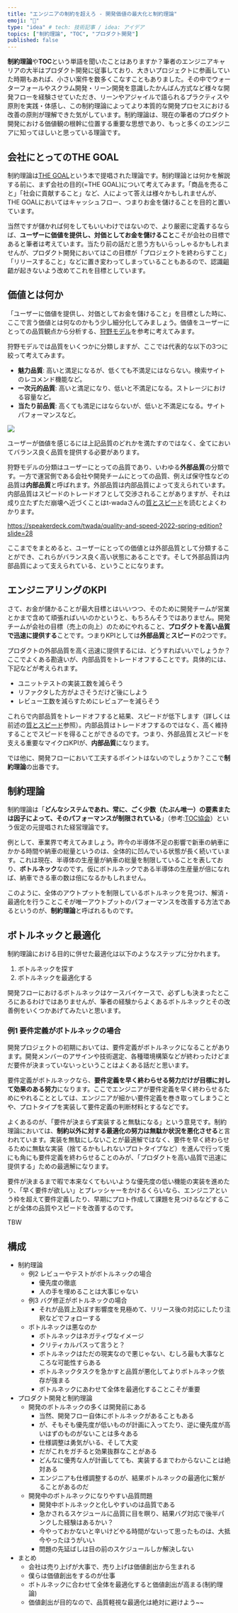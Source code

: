 ```yaml
---
title: "エンジニアの制約を超えろ - 開発価値の最大化と制約理論"
emoji: "🏃"
type: "idea" # tech: 技術記事 / idea: アイデア
topics: ["制約理論", "TOC", "プロダクト開発"]
published: false
---
```


**制約理論**や**TOC**という単語を聞いたことはありますか？筆者のエンジニアキャリアの大半はプロダクト開発に従事しており、大きいプロジェクトに参画していた時期もあれば、小さい案件を数多くこなすこともありました。その中でウォーターフォールやスクラム開発・リーン開発を意識したかんばん方式など様々な開発フローを経験させていただき、リーンやアジャイルで語られるプラクティスや原則を実践・体感し、この制約理論によってより本質的な開発プロセスにおける改善の原則が理解できた気がしています。制約理論は、現在の筆者のプロダクト開発における価値観の根幹に位置する重要な思想であり、もっと多くのエンジニアに知ってほしいと思っている理論です。

## 会社にとってのTHE GOAL

制約理論は[THE GOAL](https://promo.diamond.jp/books/the-goal/)という本で提唱された理論です。制約理論とは何かを解説する前に、まず会社の目的(=THE GOAL)について考えてみます。「商品を売ること」「社会に貢献すること」など、人によって答えは様々かもしれませんが、THE GOALにおいてはキャッシュフロー、つまりお金を儲けることを目的と置いています。

当然ですが儲かれば何をしてもいいわけではないので、より厳密に定義するならば、**ユーザーに価値を提供し、対価としてお金を儲けること**こそが会社の目標であると筆者は考えています。当たり前の話だと思う方もいらっしゃるかもしれませんが、プロダクト開発においてはこの目標が「プロジェクトを終わらすこと」「リリースすること」などに置き変わってしまっていることもあるので、認識齟齬が起きないよう改めてこれを目標としています。

## 価値とは何か

「ユーザーに価値を提供し、対価としてお金を儲けること」を目標とした時に、ここで言う価値とは何なのかもう少し細分化してみましょう。価値をユーザーにとっての品質観点から分析する、[狩野モデル](https://ja.wikipedia.org/wiki/%E7%8B%A9%E9%87%8E%E3%83%A2%E3%83%87%E3%83%AB)を参考に考えてみます。

狩野モデルでは品質をいくつかに分類しますが、ここでは代表的な以下の3つに絞って考えてみます。

- **魅力品質**: 高いと満足になるが、低くても不満足にはならない。検索サイトのレコメンド機能など。
- **一次元的品質**: 高いと満足になり、低いと不満足になる。ストレージにおける容量など。
- **当たり前品質**: 高くても満足にはならないが、低いと不満足になる。サイトパフォーマンスなど。

![](/images/the-goal-of-engineer/kano.png)

ユーザーが価値を感じるには上記品質のどれかを満たすのではなく、全てにおいてバランス良く品質を提供する必要があります。

狩野モデルの分類はユーザーにとっての品質であり、いわゆる**外部品質**の分類です。一方で運営側である会社や開発チームにとっての品質、例えば保守性などの品質は**内部品質**と呼ばれます。外部品質は内部品質によって支えられています。内部品質はスピードのトレードオフとして交渉されることがありますが、それは成り立たずただ崩壊へ近づくことはt-wadaさんの[質とスピード](https://speakerdeck.com/twada/quality-and-speed-2022-spring-edition)を読むとよくわかります。

https://speakerdeck.com/twada/quality-and-speed-2022-spring-edition?slide=28

ここまでをまとめると、ユーザーにとっての価値とは外部品質として分類することができ、これらがバランス良く高い状態にあることです。そして外部品質は内部品質によって支えられている、ということになります。

## エンジニアリングのKPI

さて、お金が儲かることが最大目標とはいいつつ、そのために開発チームが営業とかまで含めて頑張ればいいのかというと、もちろんそうではありません。開発チームが会社の目標（売上の向上）のためにやれること、**プロダクトを高い品質で迅速に提供する**ことです。つまりKPIとしては**外部品質**と**スピード**の2つです。

プロダクトの外部品質を高く迅速に提供するには、どうすればいいでしょうか？ここでよくある勘違いが、内部品質をトレードオフすることです。具体的には、下記などが考えられます。

- ユニットテストの実装工数を減らそう
- リファクタした方がよさそうだけど後にしよう
- レビュー工数を減らすためにレビュアーを減らそう

これらで内部品質をトレードオフすると結果、スピードが低下します（詳しくは前述の[質とスピード](https://speakerdeck.com/twada/quality-and-speed-2022-spring-edition)参照）。内部品質はトレードオフするのではなく、高く維持することでスピードを得ることができるのです。つまり、外部品質とスピードを支える重要なマイクロKPIが、**内部品質**になります。

では他に、開発フローにおいて工夫するポイントはないのでしょうか？ここで**制約理論**の出番です。

## 制約理論

制約理論は「**どんなシステムであれ、常に、ごく少数（たぶん唯一）の要素または因子によって、そのパフォーマンスが制限されている**」（参考:[TOC協会](https://japan-toc-association.org/basic_concept/)）という仮定の元提唱された経営理論です。

例として、車業界で考えてみましょう。昨今の半導体不足の影響で新車の納車にかかる時間や納車の総量というのは、全体的に凹んでいる状態が長く続いています。これは現在、半導体の生産量が納車の総量を制限していることを表しており、**ボトルネック**なのです。仮にボトルネックである半導体の生産量が倍になれば、納車できる車の数は倍になるかもしれません。

このように、全体のアウトプットを制限しているボトルネックを見つけ、解消・最適化を行うことこそが唯一アウトプットのパフォーマンスを改善する方法であるというのが、**制約理論**と呼ばれるものです。

## ボトルネックと最適化

制約理論における目的に併せた最適化は以下のようなステップに分かれます。

1. ボトルネックを探す
2. ボトルネックを最適化する

開発フローにおけるボトルネックはケースバイケースで、必ずしも決まったところにあるわけではありませんが、筆者の経験からよくあるボトルネックとその改善例をいくつかあげてみたいと思います。

### 例1 要件定義がボトルネックの場合

開発プロジェクトの初期においては、要件定義がボトルネックになることがあります。開発メンバーのアサインや技術選定、各種環境構築などが終わったけどまだ要件が決まっていないっということはよくある話だと思います。

要件定義がボトルネックなら、**要件定義を早く終わらせる努力だけが目標に対して効果のある努力**になります。ここでエンジニアが要件定義を早く終わらせるためにやれることとしては、エンジニアが細かい要件定義を巻き取ってしまうことや、プロトタイプを実装して要件定義の判断材料とするなどです。

よくあるのが、「要件が決まらず実装すると無駄になる」という意見です。制約理論においては、**制約以外に対する最適化の努力は無駄か状況を悪化させる**と言われています。実装を無駄にしないことが最適解ではなく、要件を早く終わらせるために無駄な実装（捨てるかもしれないプロトタイプなど）を進んで行って兎にも角にも要件定義を終わらせることのみが、「プロダクトを高い品質で迅速に提供する」ための最適解になります。

要件が決まるまで暇で本来なくてもいいような優先度の低い機能の実装を進めたり、「早く要件が欲しい」とプレッシャーをかけるくらいなら、エンジニアという枠を超えて要件定義したり、早期にプロト作成して課題を見つけるなどすることが全体の品質やスピードを改善するのです。

TBW

## 構成

- 制約理論
    - 例2 レビューやテストがボトルネックの場合
      - 優先度の徹底
      - 人の手を埋めることは大事じゃない
    - 例3 バグ修正がボトルネックの場合
      - それが品質上及ぼす影響度を見極めて、リリース後の対応にしたり注釈などでフォローする
  - ボトルネックは悪なのか
    - ボトルネックはネガティヴなイメージ
    - クリティカルパスって言うと？
    - ボトルネックはただの現実なので悪じゃない、むしろ最も大事なところな可能性すらある
    - ボトルネックタスクを急かすと品質が悪化してよりボトルネック依存が強まる
    - ボトルネックにあわせて全体を最適化することこそが重要
- プロダクト開発と制約理論
  - 開発のボトルネックの多くは開発前にある
    - 当然、開発フロー自体にボトルネックがあることもある
    - が、そもそも優先度が低いものが計画に入ってたり、逆に優先度が高いはずのものがないことは多々ある
    - 仕様調整は勇気がいる、そして大変
    - だがこれをガチると効果抜群なことがある
    - どんなに優秀な人が計画してても、実装するまでわからないことは絶対ある
    - エンジニアも仕様調整するのが、結果ボトルネックの最適化に繋がることがあるのだ
  - 開発中のボトルネックになりやすい品質問題
    - 開発中ボトルネックと化しやすいのは品質である
    - 急かされるスケジュールに品質に目を瞑り、結果バグ対応で後半パンクした経験はあるかい？
    - 今やっておかないと辛いけどやる時間がないって思ったものは、大抵今やったほうがいい
    - 問題の先延ばしは目の前のスケジュールしか解決しない
- まとめ
    - 会社は売り上げが大事で、売り上げは価値創出から生まれる
    - 僕らは価値創出をするのが仕事
    - ボトルネックに合わせて全体を最適化すると価値創出が高まる(制約理論)
    - 価値創出が目的なので、品質軽視な最適化は絶対に避けよう~~
